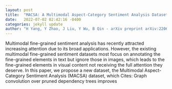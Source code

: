 ```yaml
---
layout: post
title:  "MACSA: A Multimodal Aspect-Category Sentiment Analysis Dataset with Multimodal Fine-grained Aligned Annotations"
date:   2022-07-02 02:42:16 -0400
categories: jekyll update
author: "H Yang, Y Zhao, J Liu, Y Wu, B Qin - arXiv preprint arXiv:2206.13969, 2022"
---
```

Multimodal fine-grained sentiment analysis has recently attracted increasing attention due to its broad applications. However, the existing multimodal fine-grained sentiment datasets most focus on annotating the fine-grained elements in text but ignore those in images, which leads to the fine-grained elements in visual content not receiving the full attention they deserve. In this paper, we propose a new dataset, the Multimodal Aspect-Category Sentiment Analysis (MACSA) dataset, which 
Cites: Graph convolution over pruned dependency trees improves